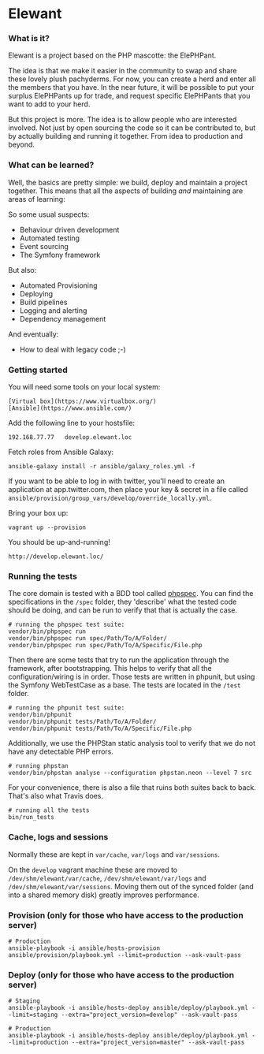 # Elewant

### What is it?

Elewant is a project based on the PHP mascotte: the ElePHPant.

The idea is that we make it easier in the community to swap and share these lovely plush pachyderms.
For now, you can create a herd and enter all the members that you have. In the near future,
it will be possible to put your surplus ElePHPants up for trade, and request specific ElePHPants that
you want to add to your herd.

But this project is more. The idea is to allow people who are interested involved. Not just by open sourcing
the code so it can be contributed to, but by actually building and running it together. From idea to production
and beyond.

### What can be learned?

Well, the basics are pretty simple: we build, deploy and maintain a project together.
This means that all the aspects of building _and_ maintaining are areas of learning:

So some usual suspects:
- Behaviour driven development 
- Automated testing
- Event sourcing
- The Symfony framework

But also:
- Automated Provisioning
- Deploying
- Build pipelines
- Logging and alerting
- Dependency management

And eventually: 
- How to deal with legacy code ;-)

### Getting started

You will need some tools on your local system:

    [Virtual box](https://www.virtualbox.org/)
    [Ansible](https://www.ansible.com/)

Add the following line to your hostsfile:

    192.168.77.77   develop.elewant.loc

Fetch roles from Ansible Galaxy:

    ansible-galaxy install -r ansible/galaxy_roles.yml -f

If you want to be able to log in with twitter, you'll need to create an application at app.twitter.com, 
then place your key & secret in a file called `ansible/provision/group_vars/develop/override_locally.yml`.

Bring your box up:

    vagrant up --provision

You should be up-and-running!

    http://develop.elewant.loc/

### Running the tests

The core domain is tested with a BDD tool called [phpspec](http://www.phpspec.net/). You can find the specifications
in the `/spec` folder, they 'describe' what the tested code should be doing, and can be run to verify that that is
actually the case.

    # running the phpspec test suite:
    vendor/bin/phpspec run
    vendor/bin/phpspec run spec/Path/To/A/Folder/
    vendor/bin/phpspec run spec/Path/To/A/Specific/File.php

Then there are some tests that try to run the application through the framework, after bootstrapping. This helps to
verify that all the configuration/wiring is in order. Those tests are written in phpunit, but using the Symfony
WebTestCase as a base. The tests are located in the `/test` folder.

    # running the phpunit test suite:
    vendor/bin/phpunit
    vendor/bin/phpunit tests/Path/To/A/Folder/
    vendor/bin/phpunit tests/Path/To/A/Specific/File.php

Additionally, we use the PHPStan static analysis tool to verify that we do not have any detectable PHP errors. 

    # running phpstan
    vendor/bin/phpstan analyse --configuration phpstan.neon --level 7 src

For your convenience, there is also a file that ruins both suites back to back. That's also what Travis does.

    # running all the tests
    bin/run_tests

### Cache, logs and sessions

Normally these are kept in `var/cache`, `var/logs` and `var/sessions`.

On the `develop` vagrant machine these are moved to `/dev/shm/elewant/var/cache`, `/dev/shm/elewant/var/logs` and `/dev/shm/elewant/var/sessions`.
Moving them out of the synced folder (and into a shared memory disk) greatly improves performance.

### Provision (only for those who have access to the production server)

    # Production
    ansible-playbook -i ansible/hosts-provision ansible/provision/playbook.yml --limit=production --ask-vault-pass

### Deploy (only for those who have access to the production server)

    # Staging
    ansible-playbook -i ansible/hosts-deploy ansible/deploy/playbook.yml --limit=staging --extra="project_version=develop" --ask-vault-pass

    # Production
    ansible-playbook -i ansible/hosts-deploy ansible/deploy/playbook.yml --limit=production --extra="project_version=master" --ask-vault-pass
